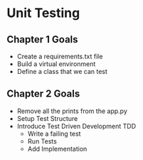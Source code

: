 # Unit Testing

## Chapter 1 Goals

* Create a requirements.txt file
* Build a virtual environment
* Define a class that we can test

## Chapter 2 Goals
* Remove all the prints from the app.py
* Setup Test Structure
* Introduce Test Driven Development TDD
  * Write a failing test
  * Run Tests
  * Add Implementation 
